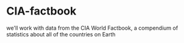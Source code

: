 # CIA-factbook
we'll work with data from the CIA World Factbook, a compendium of statistics about all of the countries on Earth
